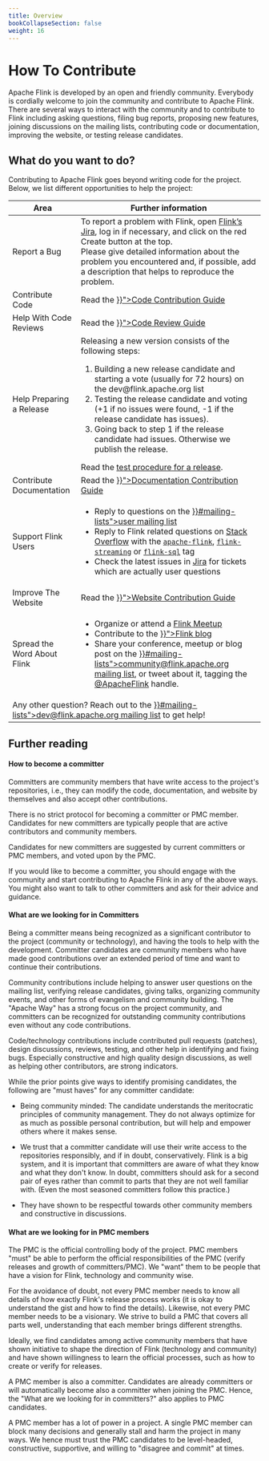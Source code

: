 ```yaml
---
title: Overview
bookCollapseSection: false
weight: 16
---
```


# How To Contribute

Apache Flink is developed by an open and friendly community. Everybody is cordially welcome to join the community and contribute to Apache Flink. There are several ways to interact with the community and to contribute to Flink including asking questions, filing bug reports, proposing new features, joining discussions on the mailing lists, contributing code or documentation, improving the website, or testing release candidates.


## What do you want to do?
<p>Contributing to Apache Flink goes beyond writing code for the project. Below, we list different opportunities to help the project:</p>


<table class="table table-bordered">
  <thead>
    <tr>
      <th>Area</th>
      <th>Further information</th>
    </tr>
  </thead>
  <tbody>
    <tr>
      <td><span class="glyphicon glyphicon-exclamation-sign" aria-hidden="true"></span> Report a Bug</td>
      <td>To report a problem with Flink, open <a href="http://issues.apache.org/jira/browse/FLINK">Flink’s Jira</a>, log in if necessary, and click on the red Create button at the top. <br/>
      Please give detailed information about the problem you encountered and, if possible, add a description that helps to reproduce the problem.</td>
    </tr>
    <tr>
      <td><span class="glyphicon glyphicon-console" aria-hidden="true"></span> Contribute Code</td>
      <td>Read the <a href="{{< relref "how-to-contribute/contribute-code" >}}">Code Contribution Guide</a></td>
    </tr>
    <tr>
      <td><span class="glyphicon glyphicon-ok" aria-hidden="true"></span> Help With Code Reviews</td>
      <td>Read the <a href="{{< relref "how-to-contribute/reviewing-prs" >}}">Code Review Guide</a></td>
    </tr>
    <tr>
      <td><span class="glyphicon glyphicon-thumbs-up" aria-hidden="true"></span> Help Preparing a Release</td>
      <td>
        Releasing a new version consists of the following steps:
        <ol>
          <li>Building a new release candidate and starting a vote (usually for 72 hours) on the dev@flink.apache.org list</li>
          <li>Testing the release candidate and voting (+1 if no issues were found, -1 if the release candidate has issues).</li>
          <li>Going back to step 1 if the release candidate had issues. Otherwise we publish the release.</li>
        </ol>
        Read the <a href="https://cwiki.apache.org/confluence/display/FLINK/Releasing">test procedure for a release</a>.
      </td>
    </tr>
    <tr>
      <td><span class="glyphicon glyphicon-list-alt" aria-hidden="true"></span> Contribute Documentation</td>
      <td>Read the <a href="{{< relref "how-to-contribute/contribute-documentation" >}}">Documentation Contribution Guide</a></td>
    </tr>
    <tr>
      <td><span class="glyphicon glyphicon-user" aria-hidden="true"></span> Support Flink Users</td>
      <td>
        <ul class="contribute-card-list">
          <li>Reply to questions on the <a href="{{< relref "community" >}}#mailing-lists">user mailing list</a></li>
          <li>Reply to Flink related questions on <a href="https://stackoverflow.com/questions/tagged/apache-flink">Stack Overflow</a> with the <a href="https://stackoverflow.com/questions/tagged/apache-flink"><code>apache-flink</code></a>, <a href="https://stackoverflow.com/questions/tagged/flink-streaming"><code>flink-streaming</code></a> or <a href="https://stackoverflow.com/questions/tagged/flink-sql"><code>flink-sql</code></a> tag</li>
          <li>Check the latest issues in <a href="http://issues.apache.org/jira/browse/FLINK">Jira</a> for tickets which are actually user questions</li>
        </ul>
      </td>
    </tr>
    <tr>
      <td><span class="glyphicon glyphicon-blackboard" aria-hidden="true"></span> Improve The Website</td>
      <td>Read the <a href="{{< relref "how-to-contribute/improve-website" >}}">Website Contribution Guide</a></td>
    </tr>
    <tr>
      <td><span class="glyphicon glyphicon-volume-up" aria-hidden="true"></span> Spread the Word About Flink</td>
      <td>
        <ul class="contribute-card-list">
        <li>Organize or attend a <a href="https://www.meetup.com/topics/apache-flink/">Flink Meetup</a></li>
        <li>Contribute to the <a href="{{< relref "posts" >}}">Flink blog</a></li>
        <li>Share your conference, meetup or blog post on the <a href="{{< relref "community" >}}#mailing-lists">community@flink.apache.org mailing list</a>, or tweet about it, tagging the <a href="https://twitter.com/ApacheFlink">@ApacheFlink</a> handle.</li>
      </ul>
      </td>
    </tr>
    <tr>
      <td colspan="2">
        <span class="glyphicon glyphicon-question-sign" aria-hidden="true"></span> Any other question? Reach out to the <a href="{{< relref "community" >}}#mailing-lists">dev@flink.apache.org mailing list</a> to get help!
      </td>
    </tr>
  </tbody>
</table>



## Further reading


#### How to become a committer

Committers are community members that have write access to the project's repositories, i.e., they can modify the code, documentation, and website by themselves and also accept other contributions.

There is no strict protocol for becoming a committer or PMC member. Candidates for new committers are typically people that are active contributors and community members.

Candidates for new committers are suggested by current committers or PMC members, and voted upon by the PMC.

If you would like to become a committer, you should engage with the community and start contributing to Apache Flink in any of the above ways. You might also want to talk to other committers and ask for their advice and guidance.

#### What are we looking for in Committers

Being a committer means being recognized as a significant contributor to the project (community or technology), and having the tools to help with the development. Committer candidates are community members who have made good contributions over an extended period of time and want to continue their contributions.

Community contributions include helping to answer user questions on the mailing list, verifying release candidates, giving talks, organizing community events, and other forms of evangelism and community building. The "Apache Way" has a strong focus on the project community, and committers can be recognized for outstanding community contributions even without any code contributions.

Code/technology contributions include contributed pull requests (patches), design discussions, reviews, testing, and other help in identifying and fixing bugs. Especially constructive and high quality design discussions, as well as helping other contributors, are strong indicators.

While the prior points give ways to identify promising candidates, the following are "must haves" for any committer candidate:

- Being community minded: The candidate understands the meritocratic principles of community management. They do not always optimize for as much as possible personal contribution, but will help and empower others where it makes sense.

- We trust that a committer candidate will use their write access to the repositories responsibly, and if in doubt, conservatively. Flink is a big system, and it is important that committers are aware of what they know and what they don't know. In doubt, committers should ask for a second pair of eyes rather than commit to parts that they are not well familiar with. (Even the most seasoned committers follow this practice.)

- They have shown to be respectful towards other community members and constructive in discussions.


#### What are we looking for in PMC members

The PMC is the official controlling body of the project. PMC members "must" be able to perform the official responsibilities of the PMC (verify releases and growth of committers/PMC). We "want" them to be people that have a vision for Flink, technology and community wise.

For the avoidance of doubt, not every PMC member needs to know all details of how exactly Flink's release process works (it is okay to understand the gist and how to find the details). Likewise, not every PMC member needs to be a visionary. We strive to build a PMC that covers all parts well, understanding that each member brings different strengths.

Ideally, we find candidates among active community members that have shown initiative to shape the direction of Flink (technology and community) and have shown willingness to learn the official processes, such as how to create or verify for releases.

A PMC member is also a committer. Candidates are already committers or will automatically become also a committer when joining the PMC. Hence, the "What are we looking for in committers?" also applies to PMC candidates.

A PMC member has a lot of power in a project. A single PMC member can block many decisions and generally stall and harm the project in many ways. We hence must trust the PMC candidates to be level-headed, constructive, supportive, and willing to "disagree and commit" at times.

